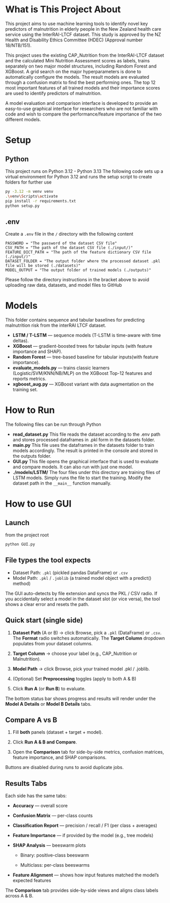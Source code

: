 # What is This Project About
This project aims to use machine learning tools to identify novel key predictors of malnutrition in elderly people in the New Zealand health care service using the InterRAI-LTCF dataset. This study is approved by the NZ Health and Disability Ethics Committee (HDEC) (Approval number 18/NTB/151).

This project uses the existing CAP_Nutrition from the InterRAI-LTCF dataset and the calculated Mini Nutrition Assessment scores as labels, trains separately on two major model structures, including Random Forest and XGBoost. A grid search on the major hyperparameters is done to automatically configure the models. The result models are evaluated through a confusion matrix to find the best performing ones. The top 12 most important features of all trained models and their importance scores are used to identify predictors of malnutrition.

A model evaluation and comparison interface is developed to provide an easy-to-use graphical interface for researchers who are not familiar with code and wish to compare the performance/feature importance of the two different models.

# Setup
## Python
This project runs on Python 3.12 - Python 3.13
The following code sets up a virtual environment for Python 3.12 and runs the setup script to create folders for further use
```bash
py -3.12 -m venv venv
.\venv\Scripts\activate
pip install -r requirements.txt
python setup.py
```

## .env
Create a `.env` file in the `/` directory with the following content
```
PASSWORD = "The password of the dataset CSV file"
CSV_PATH = "The path of the dataset CSV file (./input/)"
FEATURE_DICT_PATH = "The path of the feature dictionary CSV file (./input/)"
DATASET_FOLDER = "The output folder where the processed dataset .pkl file will be stored (./datasets)"
MODEL_OUTPUT = "The output folder of trained models (./outputs)"
```
Please follow the directory instructions in the bracket above to avoid uploading raw data, datasets, and model files to GitHub

# Models

This folder contains sequence and tabular baselines for predicting malnutrition risk from the interRAI LTCF dataset.

- **LSTM / T-LSTM** — sequence models (T-LSTM is time-aware with time deltas).
- **XGBoost** — gradient-boosted trees for tabular inputs (with feature importance and SHAP).
- **Random Forest** — tree-based baseline for tabular inputs(with feature importance).
- **evaluate_models.py** — trains classic learners (Logistic/SVM/KNN/NB/MLP) on the XGBoost Top-12 features and reports metrics.
- **xgboost_aug.py** — XGBoost variant with data augmentation on the training set.


# How to Run
The following files can be run through Python
- **read_dataset.py**
  This file reads the dataset according to the .env path and stores processed dataframes in .pkl form in the datasets folder.
- **main.py**
  This file uses the dataframes in the datasets folder to train models accordingly. The result is printed in the console and stored in the outputs folder.
- **GUI.py**
  This file opens the graphical interface that is used to evaluate and compare models. It can also run with just one model.
- **./models/LSTM/**
  The four files under this directory are training files of LSTM models. Simply runs the file to start the training. Modify the dataset path in the `__main__` function manually.

# How to use GUI
## Launch
from the project root 
``` bash
python GUI.py
```
## File types the tool expects
- Dataset Path: `.pkl` (pickled pandas DataFrame) or `.csv`
- Model Path: `.pkl` / `.joblib` (a trained model object with a predict() method)

The GUI auto-detects by file extension and syncs the PKL / CSV radio.
If you accidentally select a model in the dataset slot (or vice versa), the tool shows a clear error and resets the path.

## Quick start (single side)

1. **Dataset Path** (A or B) → click Browse, pick a `.pkl` (DataFrame) or `.csv`. The **Format** radio switches automatically. The **Target Column** dropdown populates from your dataset columns.

2. **Target Column** → choose your label (e.g., CAP_Nutrition or Malnutrition).

3. **Model Path** → click Browse, pick your trained model .pkl / .joblib.

4. (Optional) Set **Preprocessing** toggles (apply to both A & B)

5. Click **Run A** (or **Run B**) to evaluate.

The bottom status bar shows progress and results will render under the **Model A Details** or **Model B Details** tabs.

## Compare A vs B
1. Fill **both** panels (dataset + target + model).

2. Click **Run A & B and Compare**.

3. Open the **Comparison** tab for side-by-side metrics, confusion matrices, feature importance, and SHAP comparisons.

Buttons are disabled during runs to avoid duplicate jobs.

## Results Tabs
Each side has the same tabs:

- **Accuracy** — overall score

- **Confusion Matrix** — per-class counts

- **Classification Report** — precision / recall / F1 (per class + averages)

- **Feature Importance** — if provided by the model (e.g., tree models)

- **SHAP Analysis** — beeswarm plots

  - Binary: positive-class beeswarm

  - Multiclass: per-class beeswarms

- **Feature Alignment** — shows how input features matched the model’s expected features

The **Comparison** tab provides side-by-side views and aligns class labels across A & B.
